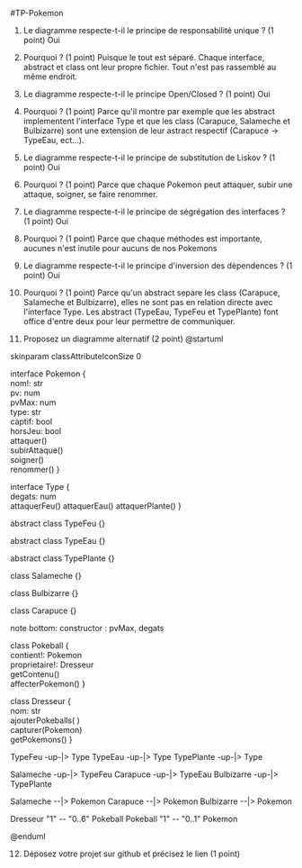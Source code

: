 #TP-Pokemon

1. Le diagramme respecte-t-il le principe de responsabilité unique ? (1 point)
Oui

2. Pourquoi ? (1 point)
Puisque le tout est séparé. Chaque interface, abstract et class ont leur propre fichier. Tout n'est pas rassemblé au même endroit.   

3. Le diagramme respecte-t-il le principe Open/Closed ? (1 point)
Oui

4. Pourquoi ? (1 point)
Parce qu'il montre par exemple que les abstract implementent l'interface Type et que les class (Carapuce, Salameche et Bulbizarre) sont une extension de leur astract respectif (Carapuce → TypeEau, ect...).

5. Le diagramme respecte-t-il le principe de substitution de Liskov ? (1 point)
Oui

6. Pourquoi ? (1 point)
Parce que chaque Pokemon peut attaquer, subir une attaque, soigner, se faire renommer.

7. Le diagramme respecte-t-il le principe de ségrégation des interfaces ? (1 point)
Oui

8. Pourquoi ? (1 point)
Parce que chaque méthodes est importante, aucunes n'est inutile pour aucuns de nos Pokemons

9. Le diagramme respecte-t-il le principe d'inversion des dépendences ? (1 point)
Oui

10. Pourquoi ? (1 point)
Parce qu'un abstract separe les class (Carapuce, Salameche et Bulbizarre), elles ne sont pas en relation directe avec l'interface Type. Les abstract (TypeEau, TypeFeu et TypePlante) font office d'entre deux pour leur permettre de communiquer. 

11. Proposez un diagramme alternatif (2 point)
@startuml

skinparam classAttributeIconSize 0

interface Pokemon {  
  nom!: str  
  pv: num  
  pvMax: num  
  type: str  
  captif: bool  
  horsJeu: bool  
  attaquer()  
  subirAttaque()  
  soigner()  
  renommer()
}

interface Type {  
  degats: num  
  attaquerFeu() 
  attaquerEau()
  attaquerPlante()
}

abstract class TypeFeu {}

abstract class  TypeEau {}

abstract class  TypePlante {}

class Salameche {}

class Bulbizarre {}

class Carapuce {}

note bottom: constructor : pvMax, degats

class Pokeball {  
  contient!: Pokemon  
  proprietaire!: Dresseur  
  getContenu()  
  affecterPokemon()
}

class Dresseur {  
  nom: str  
  ajouterPokeballs( )  
  capturer(Pokemon)  
  getPokemons()
}

TypeFeu -up-|> Type
TypeEau -up-|> Type
TypePlante -up-|> Type

Salameche -up-|> TypeFeu
Carapuce -up-|> TypeEau
Bulbizarre -up-|> TypePlante

Salameche --|> Pokemon
Carapuce --|> Pokemon
Bulbizarre --|> Pokemon

Dresseur "1" -- "0..6" Pokeball
Pokeball "1" -- "0..1" Pokemon

@enduml

12. Déposez votre projet sur github et précisez le lien (1 point)
